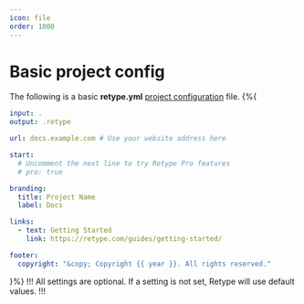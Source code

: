 ```yaml
---
icon: file
order: 1000
---
```

# Basic project config

The following is a basic **retype.yml** [project configuration](/configuration/project.md) file.
{%{
```yml retype.yml
input: .
output: .retype

url: docs.example.com # Use your website address here

start:
  # Uncomment the next line to try Retype Pro features
  # pro: true

branding:
  title: Project Name
  label: Docs

links:
  - text: Getting Started
    link: https://retype.com/guides/getting-started/

footer:
  copyright: "&copy; Copyright {{ year }}. All rights reserved."
```
}%}
!!!
All settings are optional. If a setting is not set, Retype will use default values.
!!!